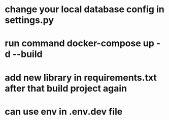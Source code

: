 # change your local database config in settings.py
# run command docker-compose up -d --build
# add new library in requirements.txt after that build project again
# can use env in .env.dev file